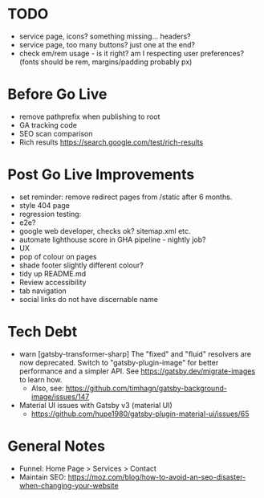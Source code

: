 # TODO
- service page, icons? something missing... headers?
- service page, too many buttons? just one at the end?
- check em/rem usage - is it right? am I respecting user preferences? (fonts should be rem, margins/padding probably px)

# Before Go Live
- remove pathprefix when publishing to root
- GA tracking code
- SEO scan comparison
- Rich results https://search.google.com/test/rich-results

# Post Go Live Improvements
 - set reminder: remove redirect pages from /static after 6 months.
- style 404 page
- regression testing:
 - e2e?
 - google web developer, checks ok? sitemap.xml etc.
 - automate lighthouse score in GHA pipeline - nightly job?
- UX
 - pop of colour on pages
 - shade footer slightly different colour?
 - tidy up README.md
 - Review accessibility
  - tab navigation
  - social links do not have discernable name  

 # Tech Debt
 - warn [gatsby-transformer-sharp] The "fixed" and "fluid" resolvers are now deprecated. Switch
to "gatsby-plugin-image" for better performance and a simpler API. See
https://gatsby.dev/migrate-images to learn how.
   - Also, see: https://github.com/timhagn/gatsby-background-image/issues/147
- Material UI issues with Gatsby v3 (material UI)
   - https://github.com/hupe1980/gatsby-plugin-material-ui/issues/65
# General Notes
- Funnel: Home Page > Services > Contact
- Maintain SEO: https://moz.com/blog/how-to-avoid-an-seo-disaster-when-changing-your-website
